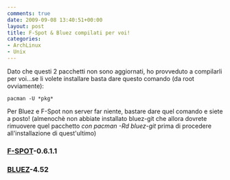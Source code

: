 ```yaml
---
comments: true
date: 2009-09-08 13:40:51+00:00
layout: post
title: F-Spot & Bluez compilati per voi!
categories:
- ArchLinux
- Unix
---
```


Dato che questi 2 pacchetti non sono aggiornati, ho provveduto a compilarli per voi...se li volete installare basta dare questo comando (da root ovviamente):

`pacman -U *pkg*`

Per Bluez e F-Spot non server far niente, bastare dare quel comando e siete a posto! (almenochè non abbiate installato bluez-git che allora dovrete rimuovere quel pacchetto _con pacman -Rd bluez-git_ prima di procedere all'installazione di quest'ultimo)


### [F-SPOT](http://www.fileden.com/getfile.php?file_path=http://www.fileden.com/files/2008/6/10/1953114/f-spot-0.6.1.1-1-i686.pkg.tar.gz)-0.6.1.1




### [BLUEZ](http://www.fileden.com/getfile.php?file_path=http://www.fileden.com/files/2008/6/10/1953114/bluez-4.52-1-i686.pkg.tar.gz)-4.52



